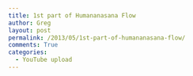 ```yaml
---
title: 1st part of Humananasana Flow
author: Greg
layout: post
permalink: /2013/05/1st-part-of-humananasana-flow/
comments: True
categories:
  - YouTube upload
---
```

